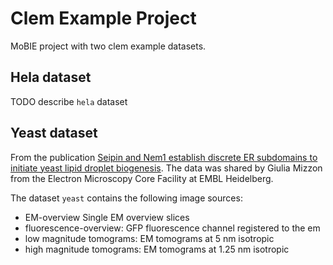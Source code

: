 # Clem Example Project

MoBIE project with two clem example datasets.

## Hela dataset

TODO describe `hela` dataset

## Yeast dataset 

From the publication [Seipin and Nem1 establish discrete ER subdomains to initiate yeast lipid droplet biogenesis](https://doi.org/10.1083/jcb.201910177).
The data was shared by Giulia Mizzon from the Electron Microscopy Core Facility at EMBL Heidelberg.

The dataset `yeast` contains the following image sources:
- EM-overview Single EM overview slices
- fluorescence-overview: GFP fluorescence channel registered to the em
- low magnitude tomograms: EM tomograms at 5 nm isotropic
- high magnitude tomograms: EM tomograms at 1.25 nm isotropic
